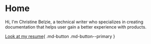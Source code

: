 # Home

Hi, I'm Christine Belzie, a technical writer who specializes in creating  documentation that helps user gain a better experience with products.

[Look at my resume](#){ .md-button .md-button--primary }
